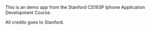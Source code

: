 This is an demo app from the Stanford CS193P Iphone Application Development Course.

All credits goes to Stanford.
